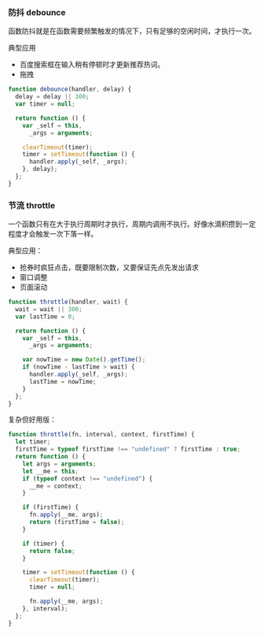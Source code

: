### 防抖 debounce

函数防抖就是在函数需要频繁触发的情况下，只有足够的空闲时间，才执行一次。

典型应用

- 百度搜索框在输入稍有停顿时才更新推荐热词。
- 拖拽

```js
function debounce(handler, delay) {
  delay = delay || 300;
  var timer = null;

  return function () {
    var _self = this,
      _args = arguments;

    clearTimeout(timer);
    timer = setTimeout(function () {
      handler.apply(_self, _args);
    }, delay);
  };
}
```

### 节流 throttle

一个函数只有在大于执行周期时才执行，周期内调用不执行。好像水滴积攒到一定程度才会触发一次下落一样。

典型应用：

- 抢券时疯狂点击，既要限制次数，又要保证先点先发出请求
- 窗口调整
- 页面滚动

```js
function throttle(handler, wait) {
  wait = wait || 300;
  var lastTime = 0;

  return function () {
    var _self = this,
      _args = arguments;

    var nowTime = new Date().getTime();
    if (nowTime - lastTime > wait) {
      handler.apply(_self, _args);
      lastTime = nowTime;
    }
  };
}
```

复杂但好用版：

```js
function throttle(fn, interval, context, firstTime) {
  let timer;
  firstTime = typeof firstTime !== "undefined" ? firstTime : true;
  return function () {
    let args = arguments;
    let __me = this;
    if (typeof context !== "undefined") {
      __me = context;
    }

    if (firstTime) {
      fn.apply(__me, args);
      return (firstTime = false);
    }

    if (timer) {
      return false;
    }

    timer = setTimeout(function () {
      clearTimeout(timer);
      timer = null;

      fn.apply(__me, args);
    }, interval);
  };
}
```

